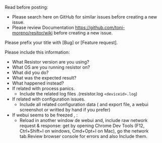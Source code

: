 Read before posting:

- Please search here on GitHub for similar issues before creating a new issue.
- Please review Documentation https://github.com/toni-moreno/resitor/wiki before creating a new issue.

Please prefix your title with [Bug] or [Feature request].

Please include this information:
- What Resistor version are you using?
- What OS are you running resistor on?
- What did you do?
- What was the expected result?
- What happened instead?
- If related with process panics.
  - Include the related log files .(resistor.log `<deviceid>.log`)
- If related with configuration issues.
  - Include all  related configuration data ( and export file, a webui screenshot or writted by hand if you prefer)
- If webui seems to be freezed , :
  - Reload in another window de webui and, include raw network request & response: get by opening Chrome Dev Tools (F12, Ctrl+Shift+I on windows, Cmd+Opt+I on Mac), go the network tab.Review browser console for errors and also Include them.
